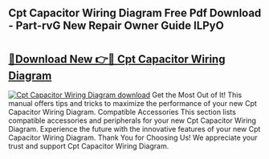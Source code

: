 ## Cpt Capacitor Wiring Diagram Free Pdf Download - Part-rvG New Repair Owner Guide ILPyO

# <h2><a href="http://dfkxbqp.blite.top/?on=Cpt+Capacitor+Wiring+Diagram">🔗Download New 👉🔴 Cpt Capacitor Wiring Diagram</a></h2>

[![Cpt Capacitor Wiring Diagram download](https://i.imgur.com/lujVjoI.png)](http://dfkxbqp.blite.top/?on=Cpt+Capacitor+Wiring+Diagram)
Get the Most Out of It! This manual offers tips and tricks to maximize the performance of your new Cpt Capacitor Wiring Diagram. Compatible Accessories This section lists compatible accessories and peripherals for your new Cpt Capacitor Wiring Diagram. Experience the future with the innovative features of your new Cpt Capacitor Wiring Diagram. Thank You for Choosing Us! We appreciate your trust and support Cpt Capacitor Wiring Diagram.
